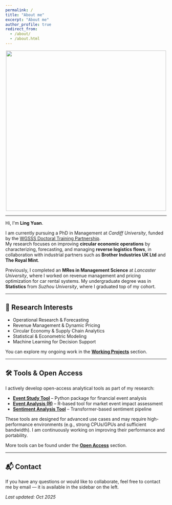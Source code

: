 ```yaml
---
permalink: /
title: "About me"
excerpt: "About me"
author_profile: true
redirect_from: 
  - /about/
  - /about.html
---
```



<div align="center">
  <img src="https://readme-typing-svg.demolab.com?font=Fira+Code&size=24&pause=1000&width=600&color=36BCF7&center=true&vCenter=true&lines=Welcome+to+my+homepage!" 
       style="width: 500px;" />
</div>

---

Hi, I'm **Ling Yuan**. 

I am currently pursuing a PhD in Management at *Cardiff University*, funded by the [WGSSS Doctoral Training Partnership](https://wgsss.ac.uk/).  
My research focuses on improving **circular economic operations** by characterizing, forecasting, and managing **reverse logistics flows**, in collaboration with industrial partners such as **Brother Industries UK Ltd** and **The Royal Mint**.

Previously, I completed an **MRes in Management Science** at *Lancaster University*, where I worked on revenue management and pricing optimization for car rental systems. My undergraduate degree was in **Statistics** from *Suzhou University*, where I graduated top of my cohort.

---

## 🧠 Research Interests

- Operational Research & Forecasting  
- Revenue Management & Dynamic Pricing  
- Circular Economy & Supply Chain Analytics  
- Statistical & Econometric Modeling  
- Machine Learning for Decision Support

You can explore my ongoing work in the [**Working Projects**](https://lingyuan1201.github.io/working-projects/) section.

---

## 🛠️ Tools & Open Access

I actively develop open-access analytical tools as part of my research:

- **[Event Study Tool](https://github.com/LINGYUAN1201/event_study)** – Python package for financial event analysis  
- **[Event Analysis (R)](https://github.com/LINGYUAN1201/EventAnalysis)** – R-based tool for market event impact assessment  
- **[Sentiment Analysis Tool](https://github.com/LINGYUAN1201/Sentiment_Analysis)** – Transformer-based sentiment pipeline

These tools are designed for advanced use cases and may require high-performance environments (e.g., strong CPUs/GPUs and sufficient bandwidth). I am continuously working on improving their performance and portability.

More tools can be found under the [**Open Access**](https://lingyuan1201.github.io/open-access/) section.


---

## 📬 Contact

If you have any questions or would like to collaborate, feel free to contact me by email — it is available in the sidebar on the left.

_Last updated: Oct 2025_
